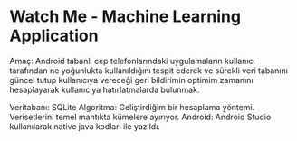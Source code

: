 # Watch Me  - Machine Learning Application

Amaç: Android tabanlı cep telefonlarındaki uygulamaların kullanıcı tarafından ne yoğunlukta kullanıldığını tespit ederek ve sürekli veri tabanını güncel tutup kullanıcıya vereceği geri bildirimin optimim zamanını hesaplayarak kullanıcıya hatırlatmalarda bulunmak.

Veritabanı:   SQLite
Algoritma:    Geliştirdiğim bir hesaplama yöntemi. Verisetlerini temel mantıkta kümelere ayırıyor.
Android:       Android Studio kullanılarak native java kodları ile yazıldı. 
